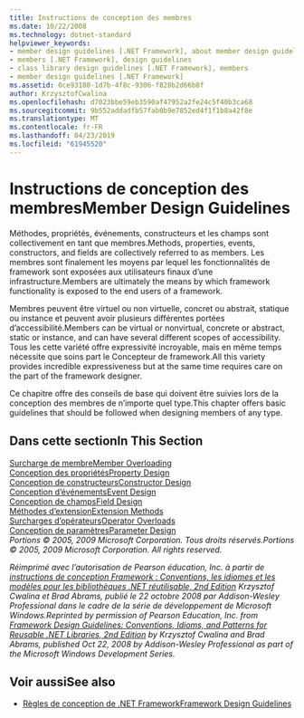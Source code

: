 ```yaml
---
title: Instructions de conception des membres
ms.date: 10/22/2008
ms.technology: dotnet-standard
helpviewer_keywords:
- member design guidelines [.NET Framework], about member design guidelines
- members [.NET Framework], design guidelines
- class library design guidelines [.NET Framework], members
- member design guidelines [.NET Framework]
ms.assetid: 0ce93180-1d7b-4f8c-9306-f828b2d66b8f
author: KrzysztofCwalina
ms.openlocfilehash: d7023bbe59eb3590af47952a2fe24c5f40b3ca68
ms.sourcegitcommit: 9b552addadfb57fab0b9e7852ed4f1f1b8a42f8e
ms.translationtype: MT
ms.contentlocale: fr-FR
ms.lasthandoff: 04/23/2019
ms.locfileid: "61945520"
---
```

# <a name="member-design-guidelines"></a><span data-ttu-id="bb222-102">Instructions de conception des membres</span><span class="sxs-lookup"><span data-stu-id="bb222-102">Member Design Guidelines</span></span>
<span data-ttu-id="bb222-103">Méthodes, propriétés, événements, constructeurs et les champs sont collectivement en tant que membres.</span><span class="sxs-lookup"><span data-stu-id="bb222-103">Methods, properties, events, constructors, and fields are collectively referred to as members.</span></span> <span data-ttu-id="bb222-104">Les membres sont finalement les moyens par lequel les fonctionnalités de framework sont exposées aux utilisateurs finaux d’une infrastructure.</span><span class="sxs-lookup"><span data-stu-id="bb222-104">Members are ultimately the means by which framework functionality is exposed to the end users of a framework.</span></span>  
  
 <span data-ttu-id="bb222-105">Membres peuvent être virtuel ou non virtuelle, concret ou abstrait, statique ou instance et peuvent avoir plusieurs différentes portées d’accessibilité.</span><span class="sxs-lookup"><span data-stu-id="bb222-105">Members can be virtual or nonvirtual, concrete or abstract, static or instance, and can have several different scopes of accessibility.</span></span> <span data-ttu-id="bb222-106">Tous les cette variété offre expressivité incroyable, mais en même temps nécessite que soins part le Concepteur de framework.</span><span class="sxs-lookup"><span data-stu-id="bb222-106">All this variety provides incredible expressiveness but at the same time requires care on the part of the framework designer.</span></span>  
  
 <span data-ttu-id="bb222-107">Ce chapitre offre des conseils de base qui doivent être suivies lors de la conception des membres de n’importe quel type.</span><span class="sxs-lookup"><span data-stu-id="bb222-107">This chapter offers basic guidelines that should be followed when designing members of any type.</span></span>  
  
## <a name="in-this-section"></a><span data-ttu-id="bb222-108">Dans cette section</span><span class="sxs-lookup"><span data-stu-id="bb222-108">In This Section</span></span>  
 [<span data-ttu-id="bb222-109">Surcharge de membre</span><span class="sxs-lookup"><span data-stu-id="bb222-109">Member Overloading</span></span>](../../../docs/standard/design-guidelines/member-overloading.md)  
 [<span data-ttu-id="bb222-110">Conception des propriétés</span><span class="sxs-lookup"><span data-stu-id="bb222-110">Property Design</span></span>](../../../docs/standard/design-guidelines/property.md)  
 [<span data-ttu-id="bb222-111">Conception de constructeurs</span><span class="sxs-lookup"><span data-stu-id="bb222-111">Constructor Design</span></span>](../../../docs/standard/design-guidelines/constructor.md)  
 [<span data-ttu-id="bb222-112">Conception d’événements</span><span class="sxs-lookup"><span data-stu-id="bb222-112">Event Design</span></span>](../../../docs/standard/design-guidelines/event.md)  
 [<span data-ttu-id="bb222-113">Conception de champs</span><span class="sxs-lookup"><span data-stu-id="bb222-113">Field Design</span></span>](../../../docs/standard/design-guidelines/field.md)  
 [<span data-ttu-id="bb222-114">Méthodes d’extension</span><span class="sxs-lookup"><span data-stu-id="bb222-114">Extension Methods</span></span>](../../../docs/standard/design-guidelines/extension-methods.md)  
 [<span data-ttu-id="bb222-115">Surcharges d’opérateurs</span><span class="sxs-lookup"><span data-stu-id="bb222-115">Operator Overloads</span></span>](../../../docs/standard/design-guidelines/operator-overloads.md)  
 [<span data-ttu-id="bb222-116">Conception de paramètres</span><span class="sxs-lookup"><span data-stu-id="bb222-116">Parameter Design</span></span>](../../../docs/standard/design-guidelines/parameter-design.md)  
 <span data-ttu-id="bb222-117">*Portions © 2005, 2009 Microsoft Corporation. Tous droits réservés.*</span><span class="sxs-lookup"><span data-stu-id="bb222-117">*Portions © 2005, 2009 Microsoft Corporation. All rights reserved.*</span></span>  
  
 <span data-ttu-id="bb222-118">*Réimprimé avec l’autorisation de Pearson éducation, Inc. à partir de [instructions de conception Framework : Conventions, les idiomes et les modèles pour les bibliothèques .NET réutilisable, 2nd Edition](https://www.informit.com/store/framework-design-guidelines-conventions-idioms-and-9780321545619) Krzysztof Cwalina et Brad Abrams, publié le 22 octobre 2008 par Addison-Wesley Professional dans le cadre de la série de développement de Microsoft Windows.*</span><span class="sxs-lookup"><span data-stu-id="bb222-118">*Reprinted by permission of Pearson Education, Inc. from [Framework Design Guidelines: Conventions, Idioms, and Patterns for Reusable .NET Libraries, 2nd Edition](https://www.informit.com/store/framework-design-guidelines-conventions-idioms-and-9780321545619) by Krzysztof Cwalina and Brad Abrams, published Oct 22, 2008 by Addison-Wesley Professional as part of the Microsoft Windows Development Series.*</span></span>  
  
## <a name="see-also"></a><span data-ttu-id="bb222-119">Voir aussi</span><span class="sxs-lookup"><span data-stu-id="bb222-119">See also</span></span>

- [<span data-ttu-id="bb222-120">Règles de conception de .NET Framework</span><span class="sxs-lookup"><span data-stu-id="bb222-120">Framework Design Guidelines</span></span>](../../../docs/standard/design-guidelines/index.md)
